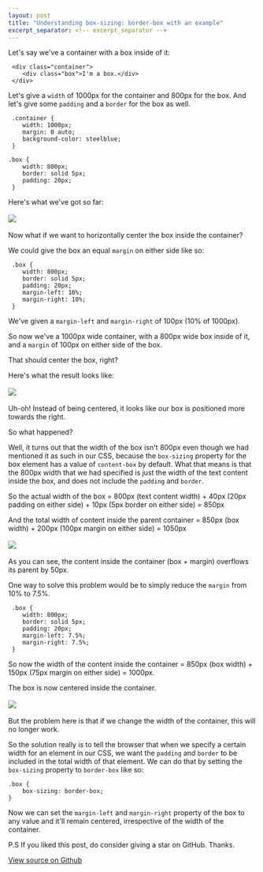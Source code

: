 ```yaml
---
layout: post
title: "Understanding box-sizing: border-box with an example"
excerpt_separator: <!-- excerpt_separator -->
---
```


Let's say we've a container with a box inside of it:

```
 <div class="container">
    <div class="box">I'm a box.</div>
 </div>
```

<!-- excerpt_separator -->

Let's give a `width` of 1000px for the container and 800px for the box. And let's give some `padding`
and a `border` for the box as well.

```
 .container {
    width: 1000px;
    margin: 0 auto;
    background-color: steelblue;
 }

.box {
    width: 800px;
    border: solid 5px;
    padding: 20px;
 }
```

Here's what we've got so far:
<br><br>
<img src="{{ site.baseurl }}/assets/1.png">
<br><br>
Now what if we want to horizontally center the box inside the container?

We could give the box an equal `margin` on either side like so:

```
 .box {
    width: 800px;
    border: solid 5px;
    padding: 20px;
    margin-left: 10%;
    margin-right: 10%;
 }
```

We've given a `margin-left` and `margin-right` of 100px (10% of 1000px).

So now we've a 1000px wide container, with a 800px wide box inside of it, and a `margin` of
100px on either side of the box.

That should center the box, right?

Here's what the result looks like:
<br><br>
<img src="{{ site.baseurl }}/assets/2.png">
<br><br>
Uh-oh! Instead of being centered, it looks like our box is positioned more towards the right.

So what happened?

Well, it turns out that the width of the box isn't 800px even though we had mentioned it as such
in our CSS, because the `box-sizing` property for the box element has a value of `content-box` by
default. What that means is that the 800px width that we had specified is just the width of the
text content inside the box, and does not include the `padding` and `border`.

So the actual width of the box = 800px (text content width) + 40px (20px padding on either side) +
10px (5px border on either side) = 850px

And the total width of content inside the parent container = 850px (box width) + 200px (100px margin
on either side) = 1050px
<br><br>
<img src="{{ site.baseurl }}/assets/3.png">
<br><br>
As you can see, the content inside the container (box + margin) overflows its parent by 50px.

One way to solve this problem would be to simply reduce the `margin` from 10% to 7.5%.

```
 .box {
    width: 800px;
    border: solid 5px;
    padding: 20px;
    margin-left: 7.5%;
    margin-right: 7.5%;
 }
```

So now the width of the content inside the container = 850px (box width) + 150px (75px margin on
either side) = 1000px.

The box is now centered inside the container.
<br><br>
<img src="{{ site.baseurl }}/assets/4.png">
<br><br>
But the problem here is that if we change the width of the container, this will no longer work.

So the solution really is to tell the browser that when we specify a certain width for an element
in our CSS, we want the `padding` and `border` to be included in the total width of that element. We
can do that by setting the `box-sizing` property to `border-box` like so:

```
.box {
    box-sizing: border-box;
}
```

Now we can set the `margin-left` and `margin-right` property of the box to any value and it'll
remain centered, irrespective of the width of the container.

P.S If you liked this post, do consider giving a star on GitHub. Thanks.

[View source on Github](https://github.com/deepug9787/frontendnerd)
